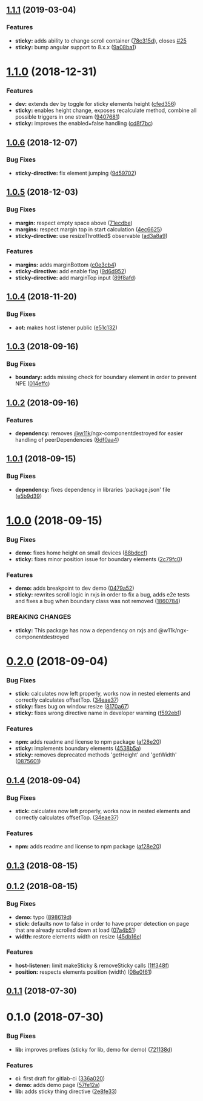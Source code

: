 <a name="1.1.1"></a>
## [1.1.1](https://github.com/w11k/angular-sticky-things/compare/1.1.0...1.1.1) (2019-03-04)


### Features

* **sticky:** adds ability to change scroll container ([78c315d](https://github.com/w11k/angular-sticky-things/commit/78c315d)), closes [#25](https://github.com/w11k/angular-sticky-things/issues/25)
* **sticky:** bump angular support to 8.x.x ([9a08ba1](https://github.com/w11k/angular-sticky-things/commit/9a08ba1))



<a name="1.1.0"></a>
# [1.1.0](https://github.com/w11k/angular-sticky-things/compare/1.0.6...1.1.0) (2018-12-31)


### Features

* **dev:** extends dev by toggle for sticky elements height ([cfed356](https://github.com/w11k/angular-sticky-things/commit/cfed356))
* **sticky:** enables height change, exposes recalculate method, combine all possible triggers in one stream ([9407681](https://github.com/w11k/angular-sticky-things/commit/9407681))
* **sticky:** improves the enabled=false handling ([cd8f7bc](https://github.com/w11k/angular-sticky-things/commit/cd8f7bc))



<a name="1.0.6"></a>
## [1.0.6](https://gitlab.com/w11k-es/angular-sticky-things/compare/1.0.5...1.0.6) (2018-12-07)


### Bug Fixes

* **sticky-directive:** fix element jumping ([9d59702](https://gitlab.com/w11k-es/angular-sticky-things/commit/9d59702))



<a name="1.0.5"></a>
## [1.0.5](https://gitlab.com/w11k-es/angular-sticky-things/compare/1.0.4...1.0.5) (2018-12-03)


### Bug Fixes

* **margin:** respect empty space above ([71ecdbe](https://gitlab.com/w11k-es/angular-sticky-things/commit/71ecdbe))
* **margins:** respect margin top in start calculation ([4ec6625](https://gitlab.com/w11k-es/angular-sticky-things/commit/4ec6625))
* **sticky-directive:** use resizeThrottled$ observable ([ad3a8a9](https://gitlab.com/w11k-es/angular-sticky-things/commit/ad3a8a9))


### Features

* **margins:** adds marginBottom ([c0e3cb4](https://gitlab.com/w11k-es/angular-sticky-things/commit/c0e3cb4))
* **sticky-directive:** add enable flag ([9d6d952](https://gitlab.com/w11k-es/angular-sticky-things/commit/9d6d952))
* **sticky-directive:** add marginTop input ([89f8afd](https://gitlab.com/w11k-es/angular-sticky-things/commit/89f8afd))



<a name="1.0.4"></a>
## [1.0.4](https://gitlab.com/w11k-es/angular-sticky-things/compare/1.0.3...1.0.4) (2018-11-20)


### Bug Fixes

* **aot:** makes host listener public ([e51c132](https://gitlab.com/w11k-es/angular-sticky-things/commit/e51c132))



<a name="1.0.3"></a>
## [1.0.3](https://gitlab.com/w11k-es/angular-sticky-things/compare/1.0.2...1.0.3) (2018-09-16)


### Bug Fixes

* **boundary:** adds missing check for boundary element in order to prevent NPE ([014effc](https://gitlab.com/w11k-es/angular-sticky-things/commit/014effc))



<a name="1.0.2"></a>
## [1.0.2](https://gitlab.com/w11k-es/angular-sticky-things/compare/1.0.1...1.0.2) (2018-09-16)


### Features

* **dependency:** removes [@w11k](https://gitlab.com/w11k)/ngx-componentdestroyed for easier handling of peerDependencies ([6df0aa4](https://gitlab.com/w11k-es/angular-sticky-things/commit/6df0aa4))



<a name="1.0.1"></a>
## [1.0.1](https://gitlab.com/w11k-es/angular-sticky-things/compare/1.0.0...1.0.1) (2018-09-15)


### Bug Fixes

* **dependency:** fixes dependency in libraries 'package.json' file ([e5b9d39](https://gitlab.com/w11k-es/angular-sticky-things/commit/e5b9d39))



<a name="1.0.0"></a>
# [1.0.0](https://gitlab.com/w11k-es/angular-sticky-things/compare/0.2.0...1.0.0) (2018-09-15)


### Bug Fixes

* **demo:** fixes home height on small devices ([88bdccf](https://gitlab.com/w11k-es/angular-sticky-things/commit/88bdccf))
* **sticky:** fixes minor position issue for boundary elements ([2c79fc0](https://gitlab.com/w11k-es/angular-sticky-things/commit/2c79fc0))


### Features

* **demo:** adds breakpoint to dev demo ([0479a52](https://gitlab.com/w11k-es/angular-sticky-things/commit/0479a52))
* **sticky:** rewrites scroll logic in rxjs in order to fix a bug, adds e2e tests and fixes a bug when boundary class was not removed ([1860784](https://gitlab.com/w11k-es/angular-sticky-things/commit/1860784))


### BREAKING CHANGES

* **sticky:** This package has now a dependency on rxjs and @w11k/ngx-componentdestroyed



<a name="0.2.0"></a>
# [0.2.0](https://gitlab.com/w11k-es/angular-sticky-things/compare/0.1.3...0.2.0) (2018-09-04)


### Bug Fixes

* **stick:** calculates now left properly, works now in nested elements and correctly calculates offsetTop. ([34eae37](https://gitlab.com/w11k-es/angular-sticky-things/commit/34eae37))
* **sticky:** fixes bug on window:resize ([8170a67](https://gitlab.com/w11k-es/angular-sticky-things/commit/8170a67))
* **sticky:** fixes wrong directive name in developer warning ([f592eb1](https://gitlab.com/w11k-es/angular-sticky-things/commit/f592eb1))


### Features

* **npm:** adds readme and license to npm package ([af28e20](https://gitlab.com/w11k-es/angular-sticky-things/commit/af28e20))
* **sticky:** implements boundary elements ([4538b5a](https://gitlab.com/w11k-es/angular-sticky-things/commit/4538b5a))
* **sticky:** removes deprecated methods 'getHeight' and 'getWidth' ([0875601](https://gitlab.com/w11k-es/angular-sticky-things/commit/0875601))



<a name="0.1.4"></a>
## [0.1.4](https://gitlab.com/w11k-es/angular-sticky-things/compare/0.1.3...0.1.4) (2018-09-04)


### Bug Fixes

* **stick:** calculates now left properly, works now in nested elements and correctly calculates offsetTop. ([34eae37](https://gitlab.com/w11k-es/angular-sticky-things/commit/34eae37))


### Features

* **npm:** adds readme and license to npm package ([af28e20](https://gitlab.com/w11k-es/angular-sticky-things/commit/af28e20))



<a name="0.1.3"></a>
## [0.1.3](https://gitlab.com/w11k-es/angular-sticky-things/compare/0.1.2...0.1.3) (2018-08-15)



<a name="0.1.2"></a>
## [0.1.2](https://gitlab.com/w11k-es/angular-sticky-things/compare/0.1.1...0.1.2) (2018-08-15)


### Bug Fixes

* **demo:** typo ([898619d](https://gitlab.com/w11k-es/angular-sticky-things/commit/898619d))
* **stick:** defaults now to false in order to have proper detection on page that are already scrolled down at load ([07a4b51](https://gitlab.com/w11k-es/angular-sticky-things/commit/07a4b51))
* **width:** restore elements width on resize ([45db16e](https://gitlab.com/w11k-es/angular-sticky-things/commit/45db16e))


### Features

* **host-listener:** limit makeSticky & removeSticky calls ([1ff348f](https://gitlab.com/w11k-es/angular-sticky-things/commit/1ff348f))
* **position:** respects elements position (width) ([08e0f61](https://gitlab.com/w11k-es/angular-sticky-things/commit/08e0f61))



<a name="0.1.1"></a>
## [0.1.1](https://gitlab.com/w11k-es/angular-sticky-things/compare/0.1.0...0.1.1) (2018-07-30)



<a name="0.1.0"></a>
# 0.1.0 (2018-07-30)


### Bug Fixes

* **lib:** improves prefixes (sticky for lib, demo for demo) ([721138d](https://gitlab.com/w11k-es/angular-sticky-things/commit/721138d))


### Features

* **ci:** first draft for gitlab-ci ([336a020](https://gitlab.com/w11k-es/angular-sticky-things/commit/336a020))
* **demo:** adds demo page ([57fe12a](https://gitlab.com/w11k-es/angular-sticky-things/commit/57fe12a))
* **lib:** adds sticky thing directive ([2e8fe33](https://gitlab.com/w11k-es/angular-sticky-things/commit/2e8fe33))



